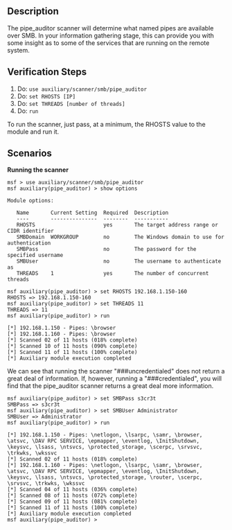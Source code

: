 ## Description

The pipe_auditor scanner will determine what named pipes are available over SMB. In your information gathering stage, this can provide you with some insight as to some of the services that are running on the remote system.

## Verification Steps

1. Do: ```use auxiliary/scanner/smb/pipe_auditor```
2. Do: ```set RHOSTS [IP]```
3. Do: ```set THREADS [number of threads]```
4. Do: ```run```

To run the scanner, just pass, at a minimum, the RHOSTS value to the module and run it.

## Scenarios

**Running the scanner**
```
msf > use auxiliary/scanner/smb/pipe_auditor 
msf auxiliary(pipe_auditor) > show options

Module options:

   Name       Current Setting  Required  Description
   ----       ---------------  --------  -----------
   RHOSTS                      yes       The target address range or CIDR identifier
   SMBDomain  WORKGROUP        no        The Windows domain to use for authentication
   SMBPass                     no        The password for the specified username
   SMBUser                     no        The username to authenticate as
   THREADS    1                yes       The number of concurrent threads

msf auxiliary(pipe_auditor) > set RHOSTS 192.168.1.150-160
RHOSTS => 192.168.1.150-160
msf auxiliary(pipe_auditor) > set THREADS 11
THREADS => 11
msf auxiliary(pipe_auditor) > run

[*] 192.168.1.150 - Pipes: \browser
[*] 192.168.1.160 - Pipes: \browser
[*] Scanned 02 of 11 hosts (018% complete)
[*] Scanned 10 of 11 hosts (090% complete)
[*] Scanned 11 of 11 hosts (100% complete)
[*] Auxiliary module execution completed

```

We can see that running the scanner "###uncredentialed" does not return a great deal of information. If, however, running a "###credentialed", you will find that the pipe_auditor scanner returns a great deal more information.

```
msf auxiliary(pipe_auditor) > set SMBPass s3cr3t
SMBPass => s3cr3t
msf auxiliary(pipe_auditor) > set SMBUser Administrator
SMBUser => Administrator
msf auxiliary(pipe_auditor) > run

[*] 192.168.1.150 - Pipes: \netlogon, \lsarpc, \samr, \browser, \atsvc, \DAV RPC SERVICE, \epmapper, \eventlog, \InitShutdown, \keysvc, \lsass, \ntsvcs, \protected_storage, \scerpc, \srvsvc, \trkwks, \wkssvc
[*] Scanned 02 of 11 hosts (018% complete)
[*] 192.168.1.160 - Pipes: \netlogon, \lsarpc, \samr, \browser, \atsvc, \DAV RPC SERVICE, \epmapper, \eventlog, \InitShutdown, \keysvc, \lsass, \ntsvcs, \protected_storage, \router, \scerpc, \srvsvc, \trkwks, \wkssvc
[*] Scanned 04 of 11 hosts (036% complete)
[*] Scanned 08 of 11 hosts (072% complete)
[*] Scanned 09 of 11 hosts (081% complete)
[*] Scanned 11 of 11 hosts (100% complete)
[*] Auxiliary module execution completed
msf auxiliary(pipe_auditor) >
```